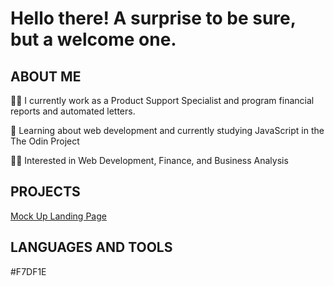 # Hello there! A surprise to be sure, but a welcome one.

## ABOUT ME

:man_technologist: I currently work as a Product Support Specialist and program financial reports and automated letters.

:monocle_face: Learning about web development and currently studying JavaScript in the The Odin Project

:surfing_man: Interested in Web Development, Finance, and Business Analysis


## PROJECTS
[Mock Up Landing Page](https://jlsolito.github.io/TOP-LandingPage/)


## LANGUAGES AND TOOLS
#F7DF1E

